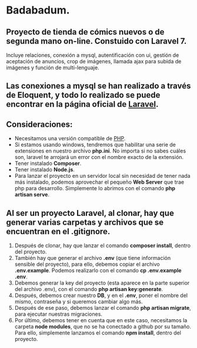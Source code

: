 # Badabadum.

## Proyecto de tienda de cómics nuevos o de segunda mano on-line. Constuido con Laravel 7.
Incluye relaciones, conexión a mysql, autentificación con ui, gestión de aceptación de anuncios, crop de imágenes, llamada ajax para subida de imágenes y función de multi-lenguaje.

## Las conexiones a mysql se han realizado a través de Eloquent, y todo lo realizado se puede encontrar en la página oficial de [Laravel](https://laravel.com/docs/7.x/).
  
## Consideraciones:
- Necesitamos una versión compatible de [PHP](https://laravel.com/docs/7.x/#server-requirements).
- Si estamos usando windows, tendremos que habilitar una serie de extensiones en nuestro archivo **php.ini**. No importa si no sabes cuáles son, laravel te arrojará un     error con el nombre exacto de la extensión.
- Tener instalado **Composer**.
- Tener instalado **Node.js**.
- Para lanzar el proyecto en un servidor local sin necesidad de tener nada más instalado, podemos aprovechar el pequeño **Web Server** que trae php para desarrollo.
  Simplemente lo abrimos con el comando **php artisan serve**. 


## Al ser un proyecto Laravel, al clonar, hay que generar varias carpetas y archivos que se encuentran en el .gitignore.
1. Después de clonar, hay que lanzar el comando **composer install**, dentro del proyecto.
2. También hay que generar el archivo **.env** (que tiene información sensible del proyecto), para ello, debemos copiar el archivo **.env.example**.
   Podemos realizarlo con el comando **cp .env.example .env**.
3. Debemos generar la key del proyecto (esta aparece en la parte superior del archivo .env), con el comando **php artisan key:generate**.
4. Después, debemos crear nuestro **DB**, y en el **.env**, poner el nombre del mismo, contraseña y si queremos cambiar algo más.
5. Después de ese paso, debemos lanzar el comando **php artisan migrate**, para ejecutar nuestras migraciones.
6. Por último, debemos tener en cuenta que en este caso, necesitamos la carpeta **node modules**, que no se ha conectado a github por su tamaño.
   Para ello, simplemente lanzamos el comando **npm install**, dentro del proyecto.

